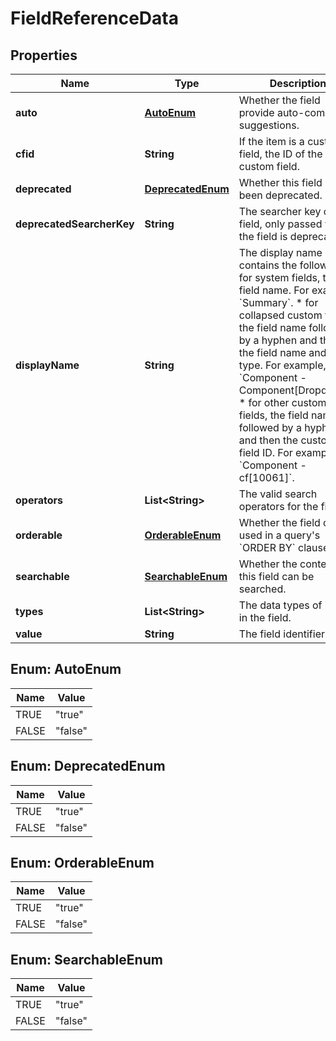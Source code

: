 # FieldReferenceData

## Properties
Name | Type | Description | Notes
------------ | ------------- | ------------- | -------------
**auto** | [**AutoEnum**](#AutoEnum) | Whether the field provide auto-complete suggestions. |  [optional]
**cfid** | **String** | If the item is a custom field, the ID of the custom field. |  [optional]
**deprecated** | [**DeprecatedEnum**](#DeprecatedEnum) | Whether this field has been deprecated. |  [optional]
**deprecatedSearcherKey** | **String** | The searcher key of the field, only passed when the field is deprecated. |  [optional]
**displayName** | **String** | The display name contains the following:   *  for system fields, the field name. For example, &#x60;Summary&#x60;.  *  for collapsed custom fields, the field name followed by a hyphen and then the field name and field type. For example, &#x60;Component - Component[Dropdown]&#x60;.  *  for other custom fields, the field name followed by a hyphen and then the custom field ID. For example, &#x60;Component - cf[10061]&#x60;. |  [optional]
**operators** | **List&lt;String&gt;** | The valid search operators for the field. |  [optional]
**orderable** | [**OrderableEnum**](#OrderableEnum) | Whether the field can be used in a query&#x27;s &#x60;ORDER BY&#x60; clause. |  [optional]
**searchable** | [**SearchableEnum**](#SearchableEnum) | Whether the content of this field can be searched. |  [optional]
**types** | **List&lt;String&gt;** | The data types of items in the field. |  [optional]
**value** | **String** | The field identifier. |  [optional]

<a name="AutoEnum"></a>
## Enum: AutoEnum
Name | Value
---- | -----
TRUE | &quot;true&quot;
FALSE | &quot;false&quot;

<a name="DeprecatedEnum"></a>
## Enum: DeprecatedEnum
Name | Value
---- | -----
TRUE | &quot;true&quot;
FALSE | &quot;false&quot;

<a name="OrderableEnum"></a>
## Enum: OrderableEnum
Name | Value
---- | -----
TRUE | &quot;true&quot;
FALSE | &quot;false&quot;

<a name="SearchableEnum"></a>
## Enum: SearchableEnum
Name | Value
---- | -----
TRUE | &quot;true&quot;
FALSE | &quot;false&quot;
